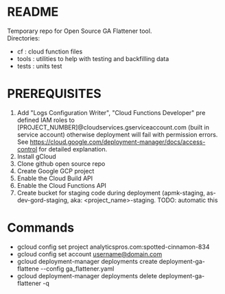 # README #

Temporary repo for Open Source GA Flattener tool.  
Directories:
* cf : cloud function files
* tools : utilities to help with testing and backfilling data
* tests : units test

# PREREQUISITES #
1. Add "Logs Configuration Writer", "Cloud Functions Developer" pre
   defined IAM roles to
   [PROJECT_NUMBER]@cloudservices.gserviceaccount.com (built in service
   account) otherwise deployment will fail with permission errors. See
   <https://cloud.google.com/deployment-manager/docs/access-control> for
   detailed explanation.
2. Install gCloud
3. Clone github open source repo
4. Create Google GCP project
5. Enable the Cloud Build API 
6. Enable the Cloud Functions API
7. Create bucket for staging code during deployment (apmk-staging,
   as-dev-gord-staging, aka: <project_name>-staging. TODO: automatic
   this

# Commands #
* gcloud config set project analyticspros.com:spotted-cinnamon-834 
* gcloud config set account username@domain.com
* gcloud deployment-manager deployments create deployment-ga-flattene
  --config ga_flattener.yaml
* gcloud deployment-manager deployments delete deployment-ga-flattener
  -q
